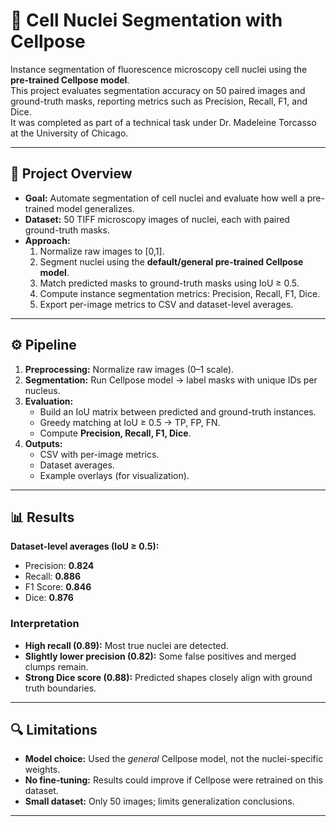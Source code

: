 # 🔬 Cell Nuclei Segmentation with Cellpose

Instance segmentation of fluorescence microscopy cell nuclei using the **pre-trained Cellpose model**.  
This project evaluates segmentation accuracy on 50 paired images and ground-truth masks, reporting metrics such as Precision, Recall, F1, and Dice.  
It was completed as part of a technical task under Dr. Madeleine Torcasso at the University of Chicago.

---

## 📌 Project Overview
- **Goal:** Automate segmentation of cell nuclei and evaluate how well a pre-trained model generalizes.  
- **Dataset:** 50 TIFF microscopy images of nuclei, each with paired ground-truth masks.  
- **Approach:**  
  1. Normalize raw images to [0,1].  
  2. Segment nuclei using the **default/general pre-trained Cellpose model**.  
  3. Match predicted masks to ground-truth masks using IoU ≥ 0.5.  
  4. Compute instance segmentation metrics: Precision, Recall, F1, Dice.  
  5. Export per-image metrics to CSV and dataset-level averages.  

---

## ⚙️ Pipeline
1. **Preprocessing:** Normalize raw images (0–1 scale).  
2. **Segmentation:** Run Cellpose model → label masks with unique IDs per nucleus.  
3. **Evaluation:**  
   - Build an IoU matrix between predicted and ground-truth instances.  
   - Greedy matching at IoU ≥ 0.5 → TP, FP, FN.  
   - Compute **Precision, Recall, F1, Dice**.  
4. **Outputs:**  
   - CSV with per-image metrics.  
   - Dataset averages.  
   - Example overlays (for visualization).  

---

## 📊 Results
**Dataset-level averages (IoU ≥ 0.5):**  
- Precision: **0.824**  
- Recall: **0.886**  
- F1 Score: **0.846**  
- Dice: **0.876**

### Interpretation
- **High recall (0.89):** Most true nuclei are detected.  
- **Slightly lower precision (0.82):** Some false positives and merged clumps remain.  
- **Strong Dice score (0.88):** Predicted shapes closely align with ground truth boundaries.  

---

## 🔍 Limitations
- **Model choice:** Used the *general* Cellpose model, not the nuclei-specific weights.  
- **No fine-tuning:** Results could improve if Cellpose were retrained on this dataset.  
- **Small dataset:** Only 50 images; limits generalization conclusions.  

---
